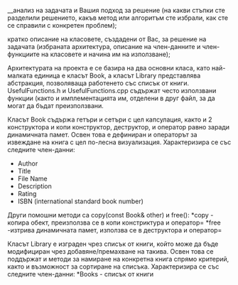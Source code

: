 __анализ на задачата и Вашия подход за решение 
(на какви стъпки сте разделили решението, 
какъв метод или алгоритъм сте избрали, как сте се справили с конкретен проблем); 

кратко описание на класовете, създадени от Вас, 
за решение на задачата (избраната архитектура, описание на член-данните и 
член-функциите на класовете и начина им на използване);

Архитектурата на проекта е се базира на два основни класа, като най-малката единица е класът Book, а класът Library представлява абстракция, позволяваща
работенето със списък от книги. UsefulFunctions.h и UsefulFunctions.cpp съдържат често използвани функции (както и имплементацията им, отделени в друг файл,
за да могат да бъдат преизползвани.

Класът Book съдържа гетъри и сетъри с цел капсулация, както и 2 конструктора и копи конструктор, деструктор, и оператор равно заради динамичната памет.
Освен това е дефиниран и операторът за извеждане на книга с цел по-лесна визуализация. Характеризира се със следните член-данни:
* Author
* Title
* File Name
* Description
* Rating
* ISBN (international standard book number)

Други помошни методи са copy(const Book& other) и free():
*copy - копира обект, преизползва се в копи констриктура и оператор=
*free -изтрива динамичната памет, използва се в деструктора и оператор=


Класът Library е изграден чрез списък от книги, който може да бъде модифициран чрез добавяне/премахване на такива. Освен това се поддържат и методи
за намиране на конкретна книга спрямо критерий, както и възможност за сортиране на списъка. Характеризира се със следните член-данни:
*Books - списък от книги
